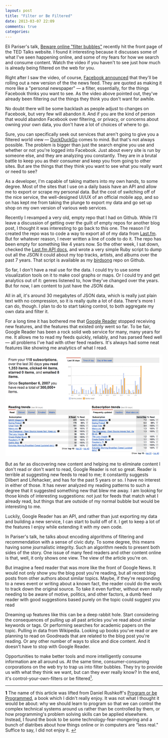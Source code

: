 ```yaml
---
layout: post
title: "Filter or Be Filtered"
date: 2013-03-07 22:09
comments: true
categories: 
---
```


Eli Pariser's talk, [Beware online "filter bubbles"](http://www.ted.com/talks/eli_pariser_beware_online_filter_bubbles.html) recently hit the front page of the TED Talks website. I found it interesting because it discusses some of what I've seen happening online, and some of my fears for how we search and consume content. Watch the video if you haven't to see just how much is already being filtered on the web for you.

Right after I saw the video, of course, [Facebook announced](http://washingtonpost.com/business/technology/facebook-to-change-news-feed-to-a-personalized-newspaper/2013/03/07/b294f61e-8751-11e2-98a3-b3db6b9ac586_story.html) that they'll be rolling out a new version of the the news feed. They are quoted as making it more like a "personal newspaper" &mdash; a filter, essentially, for the things Facebook thinks you want to see. As the video above pointed out, they've already been filtering *out* the things they think you don't want for awhile. 

No doubt there will be some backlash as people adjust to changes on Facebook, but very few will abandon it. And if you are the kind of person that would abandon Facebook over filtering, or privacy, or concerns about owning your own data, you don't have a lot of choices of where to go. 

Sure, you can specifically seek out services that aren't going to give you a filtered world view &mdash; [DuckDuckGo](https://duckduckgo.com/) comes to mind. But that's not always possible. The problem is bigger than just the search engine you use and whether or not you're logged into Facebook. Just about every site is run by someone else, and they are analyzing you constantly. They are in a brutal battle to keep you as their consumer and keep you from going to other sites. But are the things that they think you want to see what you really want or need to see?

As a developer, I'm capable of taking matters into my own hands, to some degree. Most of the sites that I use on a daily basis have an API and allow me to export or scrape my personal data. But the cost of switching off of the nice service, the well-designed UI/UX of an official mobile app, and so on has kept me from taking the plunge to export my data and go set up shop on my own version of various web services.

Recently I revamped a very old, empty repo that I had on Github. While I'll leave a discussion of getting over the guilt of empty repos for another blog post, I thought it was interesting to go back to this one. The reason I'd created the repo was to code a way to export all of my data from [Last.fm](https://www.last.fm/). But for whatever reason, I never written a line of code to do it. The repo has been empty for something like 4 years now. So the other week, I sat down, checked the [Last.fm API docs](http://www.last.fm/api), and wrote a very simple Ruby script to dump out all the JSON it could about my top tracks, artists, and albums over the past 7 years. That script is available as my [birdsong](https://github.com/mathias/birdsong) repo on Github.

So far, I don't have a real use for the data. I could try to use some visualization tools on it to make cool graphs or maps. Or I could try and get analytics out of it: genres listened to, how they've changed over the years. But for now, I am content to just have the JSON data.

All in all, it's around 30 megabytes of JSON data, which is really just plain text with no compression, so it is really quite a lot of data. There's more I can do, though. I plan to do to start taking control, to both aggregate my own data and filter it.

For a long time it has bothered me that [Google Reader](https://www.google.com/reader) stopped receiving new features, and the features that existed only went so far. To be fair, Google Reader has been a rock solid web service for many, many years for me. It allows me to read my feeds quickly, reliably, and has parsed feed well &mdash; all problems I've had with other feed readers. It's always had some neat features like showing me analytics of what I read.

![Google Reader Trends](/images/google_reader_trends.png)

But as far as discovering new content and helping me to eliminate content I don't read or don't want to read, Google Reader is not so great. Reader is terrible at suggesting new feeds to read to me; it constantly suggests Dilbert and Lifehacker, and has for the past 5 years or so. I have no interest in either of those. It has never analyzed my reading patterns to such a degree that it suggested something new that blew me away. I am looking for those kinds of interesting suggestions: not just for feeds that match what I already read, but things that are outside of my normal bubble but would be interesting to me.

Luckily, Google Reader has an API, and rather than just exporting my data and building a new service, I can start to build off of it. I get to keep a lot of the features I enjoy while extending it with my own code.

In Pariser's talk, he talks about encoding algorithms of filtering and recommendation with a sense of civic duty. To some degree, this means having some journalistic integrity. Such an algorithm needs to present both sides of the story. One issue of many feed readers and other content online is that, well, it only shows one view. The view of the article you're on.

But imagine a feed reader that was more like the front of Google News. It would not only show you the blog post you're reading, but all recent blog posts from other authors about similar topics. Maybe, if they're responding to a news event or writing about a known fact, the reader could do the work to track down the original source. To take it even further, without even really needing to be aware of motive, politics, and other factors, a dumb feed reader with good suggestions based purely on the topic could suggest you read 

Dreaming up features like this can be a deep rabbit hole. Start considering the consequences of pulling up all past articles you've read about similar keywords or tags. Or performing searches for academic papers on the topic. Pulling in data from Wikipedia. Looking up books you've read or are planning to read on Goodreads that are related to the blog post you're reading. Or any other number of ways to slice and dice content. And it doesn't have to stop with Google Reader.

Opportunities to make better tools and more intelligently consume information are all around us. At the same time, consumer-consuming corporations on the web try to trap us into filter bubbles. They try to provide us with what they think we want, but can they ever really know? In the end, it's control-your-own-filters or be filtered<a href="#filter-or-be-filtered-note" name="filter-or-be-filtered-note-return"><sup>1</sup></a>.

---

<a name="filter-or-be-filtered-note"></a>

**1** The name of this article was lifted from Daniel Rushkoff's [Program or be Programmed](http://www.goodreads.com/book/show/9408311-program-or-be-programmed), a book which I didn't really enjoy. It was not what I thought it would be about: why we should learn to program so that we can control the complex technical systems around us rather than be controlled by them, or how programming's problem solving skills can be applied elsewhere. Instead, I found the book to be some technology-fear-mongering and a bunch of diatribes about how things online or in computers are "less real." Suffice to say, I did not enjoy it. <a href="#filter-or-be-filtered-note-return">&#8617;</a>
